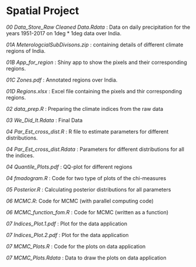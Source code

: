 # Spatial Project
*00 Data_Store_Raw Cleaned Data.Rdata* : Data on daily precipitation for the years 1951-2017 on 1deg * 1deg data over India.

*01A MeterologcialSubDivisons.zip* : containing details of different climate regions of India.

*01B App_for_region* : Shiny app to show the pixels and their corresponding regions.

*01C Zones.pdf* : Annotated regions over India.

*01D Regions.xlsx* : Excel file containing the pixels and thir corresponding regions.


*02 data_prep.R* : Preparing the climate indices from the raw data


*03 We_Did_It.Rdata* : Final Data


*04 Par_Est_cross_dist.R* : R file to estimate parameters for different distributions.

*04 Par_Est_cross_dist.Rdata* : Parameters for different distributions for all the indices.

*04 Quantile_Plots.pdf* : QQ-plot for different regions

*04 fmadogram.R* : Code for two type of plots of the chi-measures


*05 Posterior.R* : Calculating posterior distributions for all parameters


*06 MCMC.R*: Code for MCMC (with parallel computing code)

*06 MCMC_function_fom.R* : Code for MCMC (written as a function)


*07 Indices_Plot.1.pdf* : Plot for the data application

*07 Indices_Plot.2.pdf* : Plot for the data application

*07 MCMC_Plots.R* : Code for the plots on data application

*07 MCMC_Plots.Rdata* : Data to draw the plots on data application

